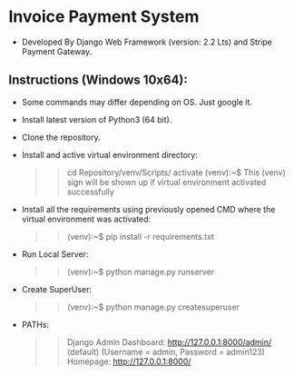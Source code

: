 # Invoice Payment System
* Developed By Django Web Framework (version: 2.2 Lts) and Stripe Payment Gateway.

## Instructions (Windows 10x64):
* Some commands may differ depending on OS. Just google it.

* Install latest version of Python3 (64 bit).

* Clone the repository.

* Install and active virtual environment directory:
  >> cd Repository/venv/Scripts/
  >> activate
  >>(venv):~$ This (venv) sign will be shown up if virtual environment activated successfully
  
* Install all the requirements using previously opened CMD where the virtual environment was activated:
  >>(venv):~$ pip install -r requirements.txt
  
* Run Local Server:
  >>(venv):~$ python manage.py runserver
  
* Create SuperUser:
  >>(venv):~$ python manage.py createsuperuser
  
* PATHs:
  >> Django Admin Dashboard: http://127.0.0.1:8000/admin/ (default) (Username = admin, Password = admin123)
  >> Homepage: http://127.0.0.1:8000/
